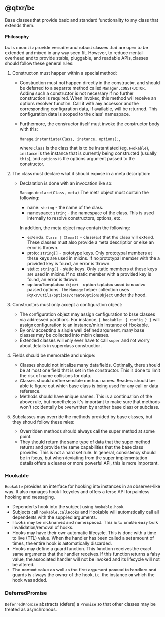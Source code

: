 ## @qtxr/bc

Base classes that provide basic and standard functionality to any class that extends them.

#### Philosophy
bc is meant to provide versatile and robust classes that are open to be extended and mixed in any way seen fit. However, to reduce mental overhead and to provide stable, pluggable, and readable APIs, classes should follow these general rules:

1. Construction must happen within a special method:
	* Construction must not happen directly in the constructor, and should be deferred to a separate method called `Manager.CONSTRUCTOR`. Adding such a constructor is not necessary if no further construction is required. When invoked, this method will receive an options resolver function. Call it with any accessor and the corresponding configuration data, if available, will be returned. This configuration data is scoped to the class' namespace.
	* Furthermore, the constructor itself must invoke the constructor body with this:

		`Manage.instantiate(Class, instance, options);`,

		where `Class` is the class that is to be instantiated (eg. `Hookable`), `instance` is the instance that is currently being constructed (usually `this`), and `options` is the options argument passed to the constructor.

2. The class must declare what it should expose in a meta description:
	* Declaration is done with an invocation like so:

		`Manage.declare(Class, meta)`
		The meta object must contain the following:
		* name: `string` - the name of the class.
		* namespace: `string` - the namespace of the class. This is used internally to resolve constructors, options, etc.

		In addition, the meta object may contain the following:
		* extends: `Class | Class[]` - class(es) that the class will extend. These classes must also provide a meta description or else an error is thrown.
		* proto: `string[]` - prototype keys. Only prototypal members at these keys are used in mixins. If no prototypal member with the a provided key is found, an error is thrown.
		* static: `string[]` - static keys. Only static members at these keys are used in mixins. If no static member with a provided key is found, an error is thrown.
		* optionsTemplates: `object` - option teplates used to resolve passed options. The `Manage` helper collection uses `@qtxr/utils/options/createOptionsObject` under the hood.

3. Constructors must only accept a configuration object:
	* The configuration object may assign configuration to base classes via addressed partitions. For instance, `{ hookable: { config } }` will assign configuration to an instance/mixin instance of Hookable.
	* By only accepting a single well defined argument, many base classes may be collected into mixin classes.
	* Extended classes will only ever have to call `super` and not worry about details in superclass construction.

4. Fields should be memorable and unique:
	* Classes should not initialize many data fields. Optimally, there should be at most one field that is set in the constructor. This is done to limit the risk of name collisions for data.
	* Classes should define sensible method names. Readers should be able to figure out which base class is being used for any call or data reference.
	* Methods should have unique names. This is a continuation of the above rule, but nonetheless it's important to make sure that methods won't accidentally be overwritten by another base class or subclass.

5. Subclasses may override the methods provided by base classes, but they should follow these rules:
	* Overridden methods should always call the super method at some point.
	* They should return the same type of data that the super method returns and provide the same capabilities that the base class provides. This is not a hard set rule. In general, consistency should be in focus, but when deviating from the super implementation details offers a cleaner or more powerful API, this is more important.

### Hookable
`Hookable` provides an interface for hooking into instances in an observer-like way. It also manages hook lifecycles and offers a terse API for painless hooking and messaging.

* Dependents hook into the subject using `hookable.hook`.
* Subjects call `hookable.callHooks` and Hookable will automatically call all dependents with the supplied arguments.
* Hooks may be nicknamed and namespaced. This is to enable easy bulk invalidation/removal of hooks.
* Hooks may have their own automatic lifecycle. This is done with a time to live (TTL) value. When the handler has been called a set amount of times, the entire hook is automatically discarded.
* Hooks may define a guard function. This function receives the exact same arguments that the handler receives. If this function returns a falsy value, the associated handler will not be invoked and its lifecycle will not be altered.
* The context value as well as the first argument passed to handlers and guards is always the owner of the hook, i.e. the instance on which the hook was added.

### DeferredPromise
`DeferredPromise` abstracts (defers) a `Promise` so that other classes may be treated as asynchronous.
